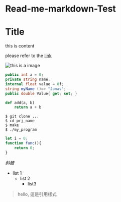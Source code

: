 # Read-me-markdown-Test

# Title

this is content

please refer to the [link](https://github.com)

![this is a image](https://unity-chan.com/event/c86/WebPlayer/license_logo.png)

```C#
public int a = 0;
private string name;
internal float value = 0f;
string myName ()=> "Jonas";
public double Value{ get; set; }
```

```python
def add(a, b)
    return a + b
```

```sheel
$ git clone ...
$ cd prj_name
$ make
$ ./my_program
```

```js
let i = 0;
function func(){
    return 0;
}
```

*斜體*

 - list 1
    - list 2
        - list3

> hello, 這是引用樣式

